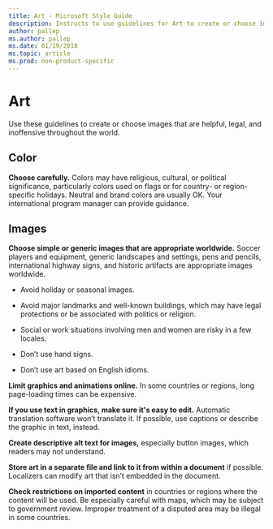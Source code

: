 ```yaml
---
title: Art - Microsoft Style Guide
description: Instructs to use guidelines for Art to create or choose images that are helpful, legal, and inoffensive throughout the world.
author: pallep
ms.author: pallep
ms.date: 01/19/2018
ms.topic: article
ms.prod: non-product-specific
---
```


# Art

Use these guidelines to create or choose images that are helpful, legal, and inoffensive throughout the world.

## Color

**Choose carefully.** Colors may have religious, cultural, or political significance, particularly
colors used on flags or for country- or region-specific holidays.
Neutral and brand colors are usually OK. Your international program
manager can provide guidance.

## Images

**Choose simple or generic images that are appropriate worldwide.** Soccer
players and equipment, generic landscapes and settings, pens and
pencils, international highway signs, and historic artifacts are
appropriate images worldwide.

  - Avoid holiday or seasonal images.  
  
  - Avoid major landmarks and well-known buildings, which may have legal protections or be associated with politics or religion. 
  
  - Social or work situations involving men and women are risky in a few locales. 
  
  - Don’t use hand signs. 
  
  - Don’t use art based on English idioms.

**Limit graphics and animations online.** In some countries or regions, long page-loading times can be expensive.

**If you use text in graphics, make sure it's easy to edit.** Automatic translation software won’t translate it. If possible, use captions or describe the graphic in text, instead. 

**Create descriptive alt text for images,** especially button images, which readers may not understand. 

**Store art in a separate file and link to it from within a document** if possible. Localizers can modify art that isn’t embedded in the document. 

**Check restrictions on imported content**
in countries or regions where the content will be used. Be especially
careful with maps, which may be subject to government review. Improper
treatment of a disputed area may be illegal in some countries.
